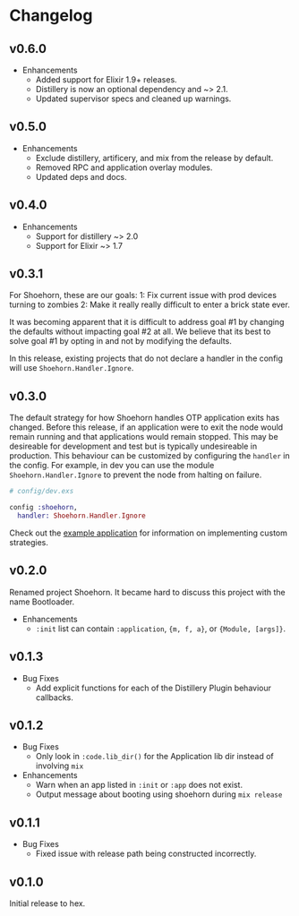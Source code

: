 # Changelog

## v0.6.0

* Enhancements
  * Added support for Elixir 1.9+ releases.
  * Distillery is now an optional dependency and ~> 2.1.
  * Updated supervisor specs and cleaned up warnings.

## v0.5.0

* Enhancements
  * Exclude distillery, artificery, and mix from the release by default.
  * Removed RPC and application overlay modules.
  * Updated deps and docs.

## v0.4.0

* Enhancements
  * Support for distillery ~> 2.0
  * Support for Elixir ~> 1.7

## v0.3.1

For Shoehorn, these are our goals:
1: Fix current issue with prod devices turning to zombies
2: Make it really really difficult to enter a brick state ever.

It was becoming apparent that it is difficult to address goal #1 by changing the defaults without impacting goal #2 at all. We believe that its best to solve goal #1  by opting in and not by modifying the defaults.

In this release, existing projects that do not declare a handler in the
config will use `Shoehorn.Handler.Ignore`.

## v0.3.0

The default strategy for how Shoehorn handles OTP application exits has changed.
Before this release, if an application were to exit the node would remain running
and that applications would remain stopped. This may be desireable for development
and test but is typically undesireable in production. This behaviour can be
customized by configuring the `handler` in the config. For example, in dev you can
use the module `Shoehorn.Handler.Ignore` to prevent the node from halting on failure.

  ```elixir
  # config/dev.exs

  config :shoehorn,
    handler: Shoehorn.Handler.Ignore
  ```

Check out the [example application](https://github.com/nerves-project/shoehorn/tree/master/example) for information on implementing custom strategies.

## v0.2.0

  Renamed project Shoehorn.
  It became hard to discuss this project with the name Bootloader.

  * Enhancements
    * `:init` list can contain `:application`, `{m, f, a}`, or `{Module, [args]}`.

## v0.1.3

  * Bug Fixes
    * Add explicit functions for each of the Distillery Plugin behaviour callbacks.

## v0.1.2

  * Bug Fixes
    * Only look in `:code.lib_dir()` for the Application lib dir instead of involving `mix`
  * Enhancements
    * Warn when an app listed in `:init` or `:app` does not exist.
    * Output message about booting using shoehorn during `mix release`

## v0.1.1

  * Bug Fixes
    * Fixed issue with release path being constructed incorrectly.

## v0.1.0

  Initial release to hex.
